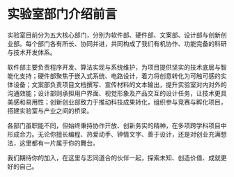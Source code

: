 # 实验室部门介绍前言

实验室目前分为五大核心部门，分别为软件部、硬件部、文案部、设计部与创新创业部。每个部门各有所长、协同并进，共同构成了我们有机协作、功能完备的科研与技术开发体系。

软件部主要负责程序开发、算法实现与系统维护，为项目提供坚实的技术底层与智能化支持；硬件部聚焦于嵌入式系统、电路设计，着力将创意转化为可触可感的实体设备；文案部负责项目文档撰写、宣传材料的文本输出，提升实验室对内对外的沟通效能；设计部则承担用户界面、视觉形象及产品交互的设计任务，让技术更具美感和易用性；创新创业部致力于推动科技成果转化，组织参与竞赛与孵化项目，搭建实验室与产业之间的桥梁。

各部门虽职能不同，但始终秉持协作开放、创新务实的精神，在多项跨学科项目中形成合力。无论你擅长编程、热爱动手、钟情文字、善于设计，还是对创业充满想法，这里都有一片属于你的舞台。

我们期待你的加入，在这里与志同道合的伙伴一起，探索未知、创造价值、成就更好的自己。